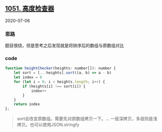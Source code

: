 ## [1051. 高度检查器](https://leetcode-cn.com/problems/height-checker/)
2020-07-06
### 思路 
题目很绕，但是思考之后发现就是将排序后的数组与原数组对比
### code
```js
function heightChecker(heights: number[]): number {
    let sort = [...heights].sort((a, b) => a - b)
    let index = 0
    for (let i = 0; i < heights.length; i++) {
        if (heights[i] !== sort[i]) {
            index++
        }
    }
    return index
};
```
> sort会改变原数组。需要先对原数组拷贝一下。... 一层深拷贝，多层则是浅拷贝。也可以使用JSON.stringfy
